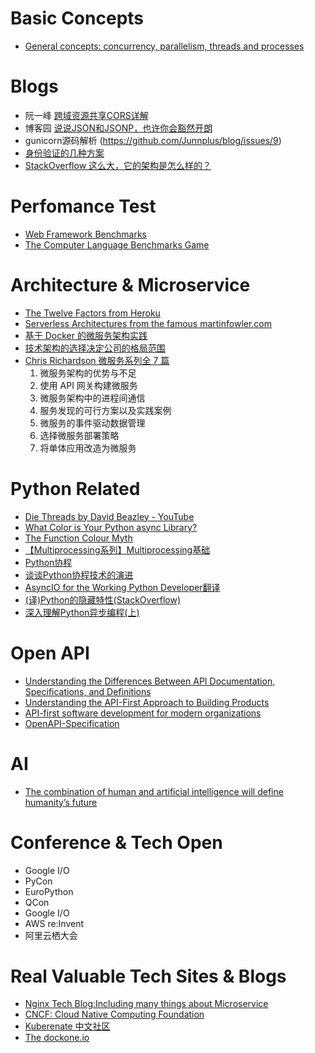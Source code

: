 # Basic Concepts
- [General concepts: concurrency, parallelism, threads and processes](https://learn-gevent-socketio.readthedocs.io/en/latest/general_concepts.html)

# Blogs
- 阮一峰 [跨域资源共享CORS详解](http://www.ruanyifeng.com/blog/2016/04/cors.html)
- 博客园 [说说JSON和JSONP，也许你会豁然开朗](http://www.cnblogs.com/dowinning/archive/2012/04/19/json-jsonp-jquery.html)
- gunicorn源码解析 (https://github.com/Junnplus/blog/issues/9)
- [身份验证的几种方案](https://www.jianshu.com/p/eaf9197abb6b)
- [StackOverflow 这么大，它的架构是怎么样的？](http://blog.jobbole.com/98633/)

# Perfomance Test
- [Web Framework Benchmarks](https://www.techempower.com/benchmarks/)
- [The Computer Language Benchmarks Game](https://benchmarksgame-team.pages.debian.net/benchmarksgame/)

# Architecture & Microservice
- [The Twelve Factors from Heroku](https://12factor.net/)
- [Serverless Architectures from the famous martinfowler.com](https://martinfowler.com/articles/serverless.html)
- [基于 Docker 的微服务架构实践](http://dockone.io/article/4887)
- [技术架构的选择决定公司的格局范围](http://dockone.io/article/4655)
- [Chris Richardson 微服务系列全 7 篇](http://dockone.io/article/394)
    1. 微服务架构的优势与不足
    2. 使用 API 网关构建微服务
    3. 微服务架构中的进程间通信
    4. 服务发现的可行方案以及实践案例
    5. 微服务的事件驱动数据管理
    6. 选择微服务部署策略
    7. 将单体应用改造为微服务

# Python Related
- [Die Threads by David Beazley - YouTube](https://www.youtube.com/watch?v=xOyJiN3yGfU)
- [What Color is Your Python async Library?](https://quentin.pradet.me/blog/what-color-is-your-python-async-library.html)
- [The Function Colour Myth](https://lukasa.co.uk/2016/07/The_Function_Colour_Myth/#how-to-live-with-coloured-functions)
- [【Multiprocessing系列】Multiprocessing基础](https://thief.one/2016/11/23/Python-multiprocessing/)
- [Python协程](https://thief.one/2017/02/20/Python%E5%8D%8F%E7%A8%8B/)
- [谈谈Python协程技术的演进](https://segmentfault.com/a/1190000012291369)
- [AsyncIO for the Working Python Developer翻译](https://www.jianshu.com/p/af61273d7c8e)
- [(译)Python的隐藏特性(StackOverflow)](https://pyzh.readthedocs.io/en/latest/python-hidden-features.html)
- [深入理解Python异步编程(上)](https://mp.weixin.qq.com/s?__biz=MzIxMjY5NTE0MA==&mid=2247483720&idx=1&sn=f016c06ddd17765fd50b705fed64429c)

# Open API
- [Understanding the Differences Between API Documentation, Specifications, and Definitions](https://swagger.io/resources/articles/difference-between-api-documentation-specification/)
- [Understanding  the API-First Approach to Building Products](https://swagger.io/resources/articles/adopting-an-api-first-approach/)
- [API-first software development for modern organizations](https://medium.com/better-practices/api-first-software-development-for-modern-organizations-fdbfba9a66d3)
- [OpenAPI-Specification](https://github.com/OAI/OpenAPI-Specification)

# AI
- [The combination of human and artificial intelligence will define humanity’s future](https://techcrunch.com/2016/10/12/the-combination-of-human-and-artificial-intelligence-will-define-humanitys-future/)


# Conference & Tech Open
- Google I/O
- PyCon
- EuroPython
- QCon
- Google I/O
- AWS re:Invent
- 阿里云栖大会

# Real Valuable Tech Sites & Blogs
- [Nginx Tech Blog:Including many things about Microservice](https://www.nginx.com/category/tech/)
- [CNCF: Cloud Native Computing Foundation](https://www.cncf.io/)
- [Kuberenate 中文社区](https://www.kubernetes.org.cn/)
- [The dockone.io](http://dockone.io/)
